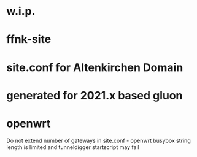 # w.i.p.
# ffnk-site
# site.conf for Altenkirchen Domain
# generated for 2021.x based gluon
# openwrt

Do not extend number of gateways in site.conf  - openwrt busybox string length is limited and tunneldigger startscript may fail
